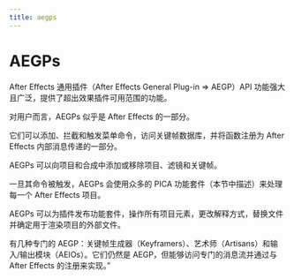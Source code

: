 ```yaml
---
title: aegps
---
```

# AEGPs

After Effects 通用插件（After Effects General Plug-in => AEGP）API 功能强大且广泛，提供了超出效果插件可用范围的功能。

对用户而言，AEGPs 似乎是 After Effects 的一部分。

它们可以添加、拦截和触发菜单命令，访问关键帧数据库，并将函数注册为 After Effects 内部消息传递的一部分。

AEGPs 可以向项目和合成中添加或移除项目、滤镜和关键帧。

一旦其命令被触发，AEGPs 会使用众多的 PICA 功能套件（本节中描述）来处理每一个 After Effects 项目。

AEGPs 可以为插件发布功能套件，操作所有项目元素，更改解释方式，替换文件并确定用于渲染项目的外部文件。

有几种专门的 AEGP：关键帧生成器（Keyframers）、艺术师（Artisans）和输入/输出模块（AEIOs）。它们仍然是 AEGP，但能够访问专门的消息流并通过与 After Effects 的注册来实现。”

